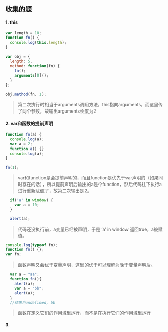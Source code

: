 ## 收集的题

#### 1. this
```js
var length = 10;
function fn() {
  console.log(this.length);
}
 
var obj = {
  length: 5,
  method: function(fn) {
    fn();
    arguments[0]();
  }
};
 
obj.method(fn, 1);
```
> 第二次执行时相当于arguments调用方法，this指向arguments，而这里传了两个参数，故输出arguments长度为2

#### 2. var和函数的提前声明
```js
function fn(a) {
  console.log(a); 
  var a = 2;
  function a() {}
  console.log(a); 
}
 
fn(1);
```
> var和function是会提前声明的，而且function是优先于var声明的（如果同时存在的话），所以提前声明后输出的a是个function，然后代码往下执行a进行重新赋值了，故第二次输出是2。

```js
  if('a' in window) {
    var a = 10;
  }

  alert(a);
```
> 代码还没执行前，a变量已经被声明，于是 ‘a’ in window 返回true，a被赋值。

```js
console.log(typeof fn);
function fn() {};
var fn;
```
> 函数声明又会优于变量声明，这里的优于可以理解为晚于变量声明后。

```js
  var a = "aa";
  function fn(){
    alert(a);
    var a = "bb";
    alert(a);
  }
  //结果为undefined, bb
```
> 函数在定义它们的作用域里运行，而不是在执行它们的作用域里运行

#### 3. 
